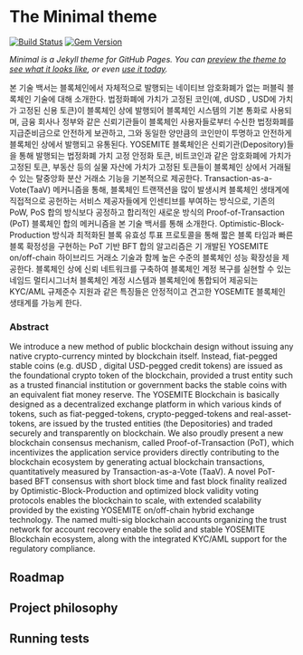 # The Minimal theme

[![Build Status](https://travis-ci.org/pages-themes/minimal.svg?branch=master)](https://travis-ci.org/pages-themes/minimal) [![Gem Version](https://badge.fury.io/rb/jekyll-theme-minimal.svg)](https://badge.fury.io/rb/jekyll-theme-minimal)

*Minimal is a Jekyll theme for GitHub Pages. You can [preview the theme to see what it looks like](http://pages-themes.github.io/minimal), or even [use it today](#usage).*

본 기술 백서는 블록체인에서 자체적으로 발행되는 네이티브 암호화폐가 없는 퍼블릭 블록체인 기술에 대해 소개한다.
법정화폐에 가치가 고정된 코인(예, dUSD , USD에 가치가 고정된 신용 토큰)이 블록체인 상에 발행되어 블록체인
시스템의 기본 통화로 사용되며, 금융 회사나 정부와 같은 신뢰기관들이 블록체인 사용자들로부터 수신한 법정화폐를
지급준비금으로 안전하게 보관하고, 그와 동일한 양만큼의 코인만이 투명하고 안전하게 블록체인 상에서 발행되고
유통된다. YOSEMITE 블록체인은 신뢰기관(Depository)들을 통해 발행되는 법정화폐 가치 고정 안정화 토큰,
비트코인과 같은 암호화폐에 가치가 고정된 토큰, 부동산 등의 실물 자산에 가치가 고정된 토큰들이 블록체인 상에서
거래될 수 있는 탈중앙화 분산 거래소 기능을 기본적으로 제공한다. Transaction-as-a-Vote(TaaV) 메커니즘을 통해,
블록체인 트랜잭션을 많이 발생시켜 블록체인 생태계에 직접적으로 공헌하는 서비스 제공자들에게 인센티브를
부여하는 방식으로, 기존의 PoW, PoS 합의 방식보다 공정하고 합리적인 새로운 방식의 Proof-of-Transaction (PoT)
블록체인 합의 메커니즘을 본 기술 백서를 통해 소개한다. Optimistic-Block-Production 방식과 최적화된 블록 유효성
투표 프로토콜을 통해 짧은 블록 타임과 빠른 블록 확정성을 구현하는 PoT 기반 BFT 합의 알고리즘은 기 개발된
YOSEMITE on/off-chain 하이브리드 거래소 기술과 함께 높은 수준의 블록체인 성능 확장성을 제공한다. 블록체인
상에 신뢰 네트워크를 구축하여 블록체인 계정 복구를 실현할 수 있는 네임드 멀티시그너처 블록체인 계정 시스템과
블록체인에 통합되어 제공되는 KYC/AML 규제준수 지원과 같은 특징들은 안정적이고 견고한 YOSEMITE 블록체인
생태계를 가능케 한다.

### Abstract
We introduce a new method of public blockchain design without issuing any native
crypto-currency minted by blockchain itself. Instead, fiat-pegged stable coins (e.g. dUSD , digital
USD-pegged credit tokens) are issued as the foundational crypto token of the blockchain,
provided a trust entity such as a trusted financial institution or government backs the stable
coins with an equivalent fiat money reserve. The YOSEMITE Blockchain is basically designed as
a decentralized exchange platform in which various kinds of tokens, such as fiat-pegged-tokens,
crypto-pegged-tokens and real-asset-tokens, are issued by the trusted entities (the Depositories)
and traded securely and transparently on blockchain. We also proudly present a new blockchain
consensus mechanism, called Proof-of-Transaction (PoT), which incentivizes the application
service providers directly contributing to the blockchain ecosystem by generating actual
blockchain transactions, quantitatively measured by Transaction-as-a-Vote (TaaV). A novel
PoT-based BFT consensus with short block time and fast block finality realized by
Optimistic-Block-Production and optimized block validity voting protocols enables the
blockchain to scale, with extended scalability provided by the existing YOSEMITE on/off-chain
hybrid exchange technology. The named multi-sig blockchain accounts organizing the trust
network for account recovery enable the solid and stable YOSEMITE Blockchain ecosystem,
along with the integrated KYC/AML support for the regulatory compliance.

## Roadmap

## Project philosophy


## Running tests

